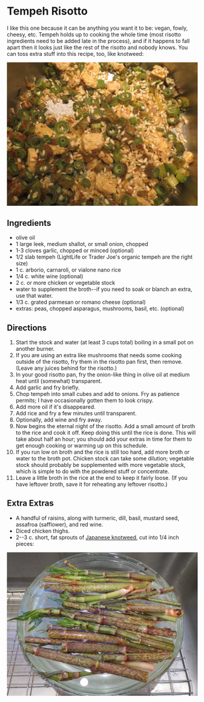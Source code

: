 # Tempeh Risotto

I like this one because it can be anything you want it to be: vegan, fowly, cheesy, etc.  Tempeh holds up to cooking the whole time (most risotto ingredients need to be added late in the process), and if it happens to fall apart then it looks just like the rest of the risotto and nobody knows.  You can toss extra stuff into this recipe, too, like knotweed:

![knotweed risotto](../images/knotweed_risotto.png)

## Ingredients

* olive oil
* 1 large leek, medium shallot, or small onion, chopped
* 1-3 cloves garlic, chopped or minced (optional)
* 1/2 slab tempeh (LightLife or Trader Joe's organic tempeh are the right size)
* 1 c. arborio, carnaroli, or vialone nano rice
* 1/4 c. white wine (optional)
* 2 c. or more chicken or vegetable stock
* water to supplement the broth--if you need to soak or blanch an extra, use that water.
* 1/3 c. grated parmesan or romano cheese (optional)
* extras:  peas, chopped asparagus, mushrooms, basil, etc. (optional)

## Directions

1. Start the stock and water (at least 3 cups total) boiling in a small pot on another burner.
2. If you are using an extra like mushrooms that needs some cooking outside of the risotto, fry them in the risotto pan first, then remove.  (Leave any juices behind for the risotto.)
3. In your good risotto pan, fry the onion-like thing in olive oil at medium heat until (somewhat) transparent.  
4. Add garlic and fry briefly.
5. Chop tempeh into small cubes and add to onions.  Fry as patience permits; I have occasionally gotten them to look crispy.
6. Add more oil if it's disappeared.
7. Add rice and fry a few minutes until transparent.
8. Optionally, add wine and fry away.
9. Now begins the eternal night of the risotto.  Add a small amount of broth to the rice and cook it off.  Keep doing this until the rice is done.  This will take about half an hour; you should add your extras in time for them to get enough cooking or warming up on this schedule.
10. If you run low on broth and the rice is still too hard, add more broth or water to the broth pot.  Chicken stock can take some dilution; vegetable stock should probably be supplemented with more vegetable stock, which is simple to do with the powdered stuff or concentrate.
11. Leave a little broth in the rice at the end to keep it fairly loose.  (If you have leftover broth, save it for reheating any leftover risotto.)

## Extra Extras

* A handful of raisins, along with turmeric, dill, basil, mustard seed, assafroa (safflower), and red wine.
* Diced chicken thighs.
* 2--3 c. short, fat sprouts of [Japanese knotweed](http://66squarefeetfood.blogspot.com/2012/05/japanese-knotweed-risotto.html), cut into 1/4 inch pieces:

![knotweed harvest](../images/knotweed_harvest.png)


